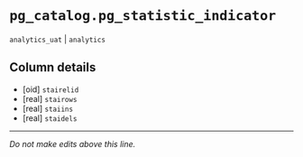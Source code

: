 # `pg_catalog.pg_statistic_indicator`
`analytics_uat` | `analytics`

## Column details
* [oid]       `stairelid`
* [real]      `stairows`
* [real]      `staiins`
* [real]      `staidels`

-------------------------------------------------------------------------------
*Do not make edits above this line.*
